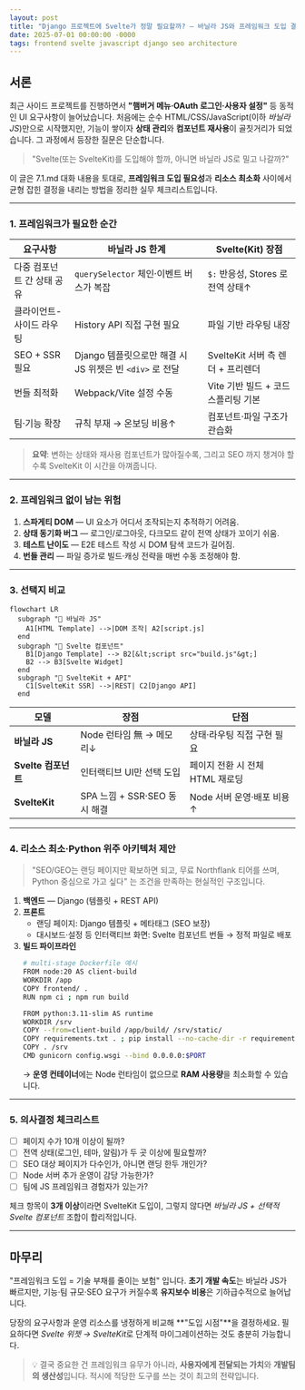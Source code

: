 ```yaml
---
layout: post
title: "Django 프로젝트에 Svelte가 정말 필요할까? — 바닐라 JS와 프레임워크 도입 결정 가이드"
date: 2025-07-01 00:00:00 -0000
tags: frontend svelte javascript django seo architecture
---
```


## 서론

최근 사이드 프로젝트를 진행하면서 **"햄버거 메뉴·OAuth 로그인·사용자 설정"** 등 동적인 UI 요구사항이 늘어났습니다. 처음에는 순수 HTML/CSS/JavaScript(이하 *바닐라 JS*)만으로 시작했지만, 기능이 쌓이자 **상태 관리**와 **컴포넌트 재사용**이 골칫거리가 되었습니다. 그 과정에서 등장한 질문은 단순합니다.

> "Svelte(또는 SvelteKit)를 도입해야 할까, 아니면 바닐라 JS로 밀고 나갈까?"

이 글은 7.1.md 대화 내용을 토대로, **프레임워크 도입 필요성**과 **리소스 최소화** 사이에서 균형 잡힌 결정을 내리는 방법을 정리한 실무 체크리스트입니다.

---

### 1. 프레임워크가 필요한 순간

| 요구사항 | 바닐라 JS 한계 | Svelte(Kit) 장점 |
|---------|---------------|-----------------|
| 다중 컴포넌트 간 상태 공유 | `querySelector` 체인·이벤트 버스가 복잡 | `$:` 반응성, Stores 로 전역 상태↑ |
| 클라이언트-사이드 라우팅 | History API 직접 구현 필요 | 파일 기반 라우팅 내장 |
| SEO + SSR 필요 | Django 템플릿으로만 해결 시 JS 위젯은 빈 `<div>` 로 전달 | SvelteKit 서버 측 렌더 + 프리렌더 |
| 번들 최적화 | Webpack/Vite 설정 수동 | Vite 기반 빌드 + 코드 스플리팅 기본 |
| 팀·기능 확장 | 규칙 부재 → 온보딩 비용↑ | 컴포넌트·파일 구조가 관습화 |

> **요약**: 변하는 상태와 재사용 컴포넌트가 많아질수록, 그리고 SEO 까지 챙겨야 할수록 SvelteKit 이 시간을 아껴줍니다.

---

### 2. 프레임워크 없이 남는 위험

1. **스파게티 DOM** — UI 요소가 어디서 조작되는지 추적하기 어려움.
2. **상태 동기화 버그** — 로그인/로그아웃, 다크모드 같이 전역 상태가 꼬이기 쉬움.
3. **테스트 난이도** — E2E 테스트 작성 시 DOM 탐색 코드가 길어짐.
4. **번들 관리** — 파일 증가로 빌드·캐싱 전략을 매번 수동 조정해야 함.

---

### 3. 선택지 비교

```mermaid
flowchart LR
  subgraph "👟 바닐라 JS"
    A1[HTML Template] -->|DOM 조작| A2[script.js]
  end
  subgraph "🧩 Svelte 컴포넌트"
    B1[Django Template] --> B2[&lt;script src="build.js"&gt;]
    B2 --> B3[Svelte Widget]
  end
  subgraph "🚀 SvelteKit + API"
    C1[SvelteKit SSR] -->|REST| C2[Django API]
  end
```

| 모델 | 장점 | 단점 |
|------|------|------|
| **바닐라 JS** | Node 런타임 無 → 메모리↓ | 상태·라우팅 직접 구현 필요 |
| **Svelte 컴포넌트** | 인터랙티브 UI만 선택 도입 | 페이지 전환 시 전체 HTML 재로딩 |
| **SvelteKit** | SPA 느낌 + SSR·SEO 동시 해결 | Node 서버 운영·배포 비용 ↑ |

---

### 4. 리소스 최소·Python 위주 아키텍처 제안

> "SEO/GEO는 랜딩 페이지만 확보하면 되고, 무료 Northflank 티어를 쓰며, Python 중심으로 가고 싶다" 는 조건을 만족하는 현실적인 구조입니다.

1. **백엔드** — Django (템플릿 + REST API)
2. **프론트**
   * 랜딩 페이지: Django 템플릿 + 메타태그 (SEO 보장)
   * 대시보드·설정 등 인터랙티브 화면: Svelte 컴포넌트 번들 → 정적 파일로 배포
3. **빌드 파이프라인**
   ```bash
   # multi-stage Dockerfile 예시
   FROM node:20 AS client-build
   WORKDIR /app
   COPY frontend/ .
   RUN npm ci ; npm run build

   FROM python:3.11-slim AS runtime
   WORKDIR /srv
   COPY --from=client-build /app/build/ /srv/static/
   COPY requirements.txt . ; pip install --no-cache-dir -r requirements.txt
   COPY . /srv
   CMD gunicorn config.wsgi --bind 0.0.0.0:$PORT
   ```
   → **운영 컨테이너**에는 Node 런타임이 없으므로 **RAM 사용량**을 최소화할 수 있습니다.

---

### 5. 의사결정 체크리스트

- [ ] 페이지 수가 10개 이상이 될까?
- [ ] 전역 상태(로그인, 테마, 알림)가 두 곳 이상에 필요할까?
- [ ] SEO 대상 페이지가 다수인가, 아니면 랜딩 한두 개인가?
- [ ] Node 서버 추가 운영이 감당 가능한가?
- [ ] 팀에 JS 프레임워크 경험자가 있는가?

체크 항목이 **3개 이상**이라면 SvelteKit 도입이, 그렇지 않다면 *바닐라 JS + 선택적 Svelte 컴포넌트* 조합이 합리적입니다.

---

## 마무리

"프레임워크 도입 = 기술 부채를 줄이는 보험" 입니다. **초기 개발 속도**는 바닐라 JS가 빠르지만, 기능·팀 규모·SEO 요구가 커질수록 **유지보수 비용**은 기하급수적으로 늘어납니다. 

당장의 요구사항과 운영 리소스를 냉정하게 비교해 **"도입 시점"**을 결정하세요. 필요하다면 *Svelte 위젯 → SvelteKit*로 단계적 마이그레이션하는 것도 충분히 가능합니다.

> 💡 결국 중요한 건 프레임워크 유무가 아니라, **사용자에게 전달되는 가치**와 **개발팀의 생산성**입니다. 적시에 적당한 도구를 쓰는 것이 최고의 전략입니다. 